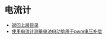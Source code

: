 # 电流计

* [返回上层目录](../sensors.md)
* [使用电流计测量电池电动势用于pwm电压补偿](measure-voltage-for-compensation-to-pwm/measure-voltage-for-compensation-to-pwm.md)

